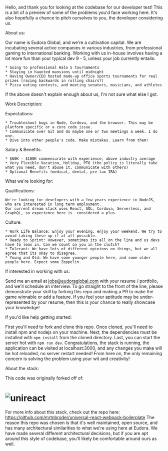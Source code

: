 Hello, and thank you for looking at the codebase for our developer test!
This is a bit of a preview of some of the problems you'd face working here.
It's also hopefully a chance to pitch ourselves to you, the developer considering us.

About us:

  Our name is Eudora Global, and we're a cultivation capital.
  We are incubating several active companies in various industries, from professional gaming to international banking.
  Working with us in-house involves having a lot more fun than your typical dev 9 - 5, unless your job currently entails:

    * Going to professional Halo 5 tournaments
    * Staying in haunted mansions until midnight
    * Having Owner/CEO hosted made-up office sports tournaments for real prizes (racing backwards in rolling chairs?)
    * Pizza eating contests, and meeting senators, musicians, and athletes

  If the above doesn't explain enough about us, I'm not sure what else I got.

Work Description:

  Expectations:

    * Troubleshoot bugs in Node, Cordova, and the browser. This may be platform specific or a core code issue.
    * Communicate over Git and do maybe one or two meetings a week. I do one.
    * Dive into other people's code. Make mistakes. Learn from them!

  Salary & Benefits:

    * $60K - $100K commensurate with experience, above industry average
    * Very Flexible Vacation, Holiday, PTO (the policy is literally take what you need, don't abuse it, communicate with others)
    * Optional Benefits (medical, dental, pre tax IRA)

What we're looking for:

  Qualifications:

    We're looking for developers with a few years experience in NodeJS, who are interested in long term employment.
    Our current dream stack uses React, SQL, Cordova, Serverless, and GraphQL, so experience here is  considered a plus.

  Culture:

    * Work Life Balance: Enjoy your evening, enjoy your weekend. We try to avoid taking these up if at all possible.
    * Ready to Sprint: However, sometimes its all on the line and us devs have to lean in. Can we count on you in the clutch?
    * Tolerant: We have lots of different opinions on things, but we all agree that its okay to disagree.
    * Young and Old: We have some younger people here, and some older people here. Expect some Zeppelin.

If interested in working with us:

  Send me an email at jobs@eudoraglobal.com with your resume / portfolio, and we'll schedule an interview.
  To go straight to the front of the line, please demonstrate your skill by forking this repo and making a PR to make the game winnable or add a feature.
  If you feel your aptitude may be under-represented by your resume, then this is your chance to really showcase your knowledge!

If you'd like help getting started:

  First you'll need to fork and clone this repo.
  Once cloned, you'll need to install npm and nodejs on your machine.
  Next, the dependencies must be installed with `npm install` from the cloned directory.
  Last, you can start the server hot with `npm run dev`.
  Congratulations, the stack is running, the application can be visited at localhost:3000, and any changes you make will be hot reloaded, no server restart needed!
  From here on, the only remaining concern is solving the problem using your wit and creativity!

About the stack:

  This code was originally forked off of:

  # ![unireact](http://martinbroder.com/unireact-logo.svg)
  
  For more info about this stack, check out the repo here: https://github.com/mrtnbroder/universal-react-webpack-boilerplate
  The reason this repo was chosen is that it's well maintained, open source, and has many architectural similarities to what we're using here at Eudora.
  We have made several different architectural decisions, but if you are apt around this style of codebase, you'll likely be comfortable around ours as well.

